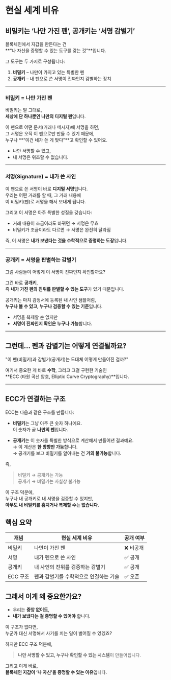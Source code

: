 # 현실 세계 비유

## 비밀키는 ‘나만 가진 펜’, 공개키는 ‘서명 감별기’

블록체인에서 지갑을 만든다는 건  
**“나 자신을 증명할 수 있는 도구를 갖는 것”**입니다.

그 도구는 두 가지로 구성됩니다:

1. **비밀키** – 나만이 가지고 있는 특별한 펜
2. **공개키** – 내 펜으로 쓴 서명이 진짜인지 감별하는 장치

---

### 비밀키 = 나만 가진 펜

비밀키는 말 그대로,  
**세상에 단 하나뿐인 나만의 디지털 펜**입니다.

이 펜으로 어떤 문서(거래나 메시지)에 서명을 하면,  
그 서명은 오직 이 펜으로만 만들 수 있기 때문에,  
누구나 **“이건 네가 쓴 게 맞다”**고 확인할 수 있어요.

- 나만 서명할 수 있고,
- 내 서명은 위조할 수 없습니다.

---

### 서명(Signature) = 내가 쓴 사인

이 펜으로 쓴 서명이 바로 **디지털 서명**입니다.  
우리는 어떤 거래를 할 때, 그 거래 내용에  
이 비밀키(펜)로 서명을 해서 보내게 됩니다.

그리고 이 서명은 아주 특별한 성질을 갖습니다:

- 거래 내용이 조금이라도 바뀌면 → 서명은 무효
- 비밀키가 조금이라도 다르면 → 서명은 완전히 달라짐

즉, 이 서명은 **내가 보냈다는 것을 수학적으로 증명하는 도장**입니다.

---

### 공개키 = 서명을 판별하는 감별기

그럼 사람들이 어떻게 이 서명이 진짜인지 확인할까요?

그건 바로 **공개키**,  
즉 **내가 가진 펜의 진위를 판별할 수 있는 도구**가 있기 때문입니다.

공개키는 마치 감정서에 등록된 내 사인 샘플처럼,  
**누구나 볼 수 있고, 누구나 검증할 수 있는 기준**입니다.

- 서명을 복제할 순 없지만
- **서명이 진짜인지 확인은 누구나 가능**합니다.

---

## 그런데... 펜과 감별기는 어떻게 연결될까요?

"이 펜(비밀키)과 감별기(공개키)는 도대체 어떻게 만들어진 걸까?"

여기서 중요한 게 바로 **수학**, 그리고 그걸 구현한 기술인  
**ECC (타원 곡선 암호, Elliptic Curve Cryptography)**입니다.

---

## ECC가 연결하는 구조

ECC는 다음과 같은 구조를 만듭니다:

- **비밀키**는 그냥 아주 큰 숫자 하나예요.  
  이 숫자가 곧 **나만의 펜**입니다.

- **공개키**는 이 숫자를 특별한 방식으로 계산해서 만들어낸 결과예요.  
  → 이 계산은 **한 방향만 가능**합니다.  
  → 공개키를 보고 비밀키를 알아내는 건 **거의 불가능**합니다.

즉,

> 비밀키 → 공개키는 가능  
> 공개키 → 비밀키는 사실상 불가능

이 구조 덕분에,  
누구나 내 공개키로 내 서명을 검증할 수 있지만,  
**아무도 내 비밀키를 훔치거나 복제할 수는 없습니다.**

## 핵심 요약

| 개념     | 현실 세계 비유                         | 공개 여부 |
| -------- | ------------------------------------ | --------- |
| 비밀키   | 나만이 가진 펜                         | ❌ 비공개 |
| 서명     | 내가 펜으로 쓴 사인                    | ✅ 공개   |
| 공개키   | 내 사인의 진위를 검증하는 감별기       | ✅ 공개   |
| ECC 구조 | 펜과 감별기를 수학적으로 연결하는 기술 | ✅ 오픈   |

## 그래서 이게 왜 중요한가요?

- 우리는 **중앙 없이도**,
- **내가 보냈다는 걸 증명할 수 있어야** 합니다.

이 구조가 없다면,  
누군가 대신 서명해서 사기를 치는 일이 벌어질 수 있겠죠?

하지만 ECC 구조 덕분에,

> **나만 서명할 수 있고, 누구나 확인할 수 있는 시스템**이 만들어집니다.

그리고 이게 바로,  
**블록체인 지갑이 ‘나 자신’을 증명할 수 있는 이유**입니다.
